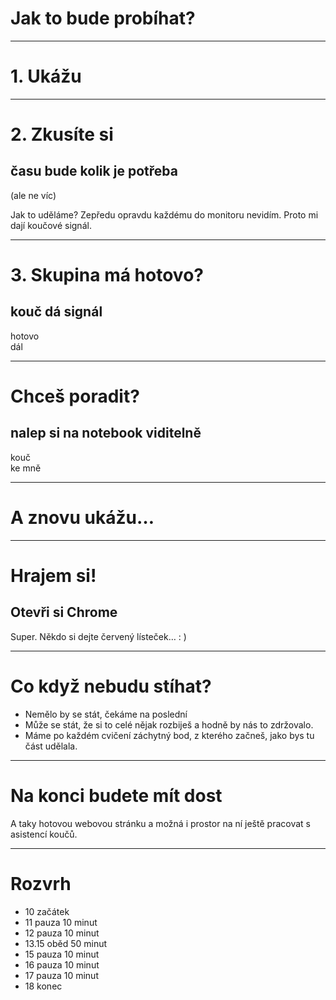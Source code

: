 <!-- .slide: data-state="c-slide-inter" -->
# Jak to bude probíhat?

---

# 1. Ukážu

---

# 2. Zkusíte si

## času bude kolik je potřeba

(ale ne víc)

>>>
Jak to uděláme? Zepředu opravdu každému do monitoru nevidím. Proto mi dají koučové signál.

---

# 3. Skupina má hotovo?

## kouč dá signál <!-- .element: class="fragment" -->

hotovo <br>dál <!-- .element: class="fragment c-postit-green"  -->

---

# Chceš poradit?

## nalep si na notebook viditelně <!-- .element: class="fragment" -->

kouč<br>ke mně <!-- .element: class="fragment c-postit-red" -->

---

# A znovu ukážu…

---

<!-- .slide: data-state="c-slide-task" -->

# Hrajem si!

## Otevři si Chrome

>>>
Super. Někdo si dejte červený lísteček… : )

---

# Co když nebudu stíhat?

>>>
* Nemělo by se stát, čekáme na poslední
* Může se stát, že si to celé nějak rozbiješ a hodně by nás to zdržovalo.
* Máme po každém cvičení záchytný bod, z kterého začneš, jako bys tu část udělala.

---

# Na konci budete mít dost

>>>
A taky hotovou webovou stránku a možná i prostor na ní ještě pracovat s asistencí koučů.

---

# Rozvrh

- 10 začátek
- 11 pauza 10 minut
- 12 pauza 10 minut
- 13.15 oběd 50 minut
- 15 pauza 10 minut
- 16 pauza 10 minut
- 17 pauza 10 minut
- 18 konec
<!-- .element: class="c-text-left" -->
